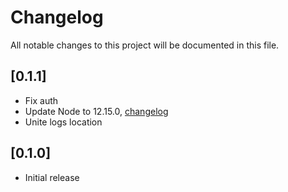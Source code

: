 # Changelog

All notable changes to this project will be documented in this file.

## [0.1.1]

- Fix auth
- Update Node to 12.15.0, [changelog](https://github.com/nodejs/node/blob/master/doc/changelogs/CHANGELOG_V12.md#12.15.0)
- Unite logs location

## [0.1.0]

- Initial release
